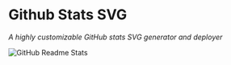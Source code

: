 # <i class="fa-brands fa-github fa-spin"></i> Github Stats SVG <i class="fa-solid fa-chart-line fa-fade"></i>
*A highly customizable GitHub stats SVG generator and deployer*

![GitHub Readme Stats](http://localhost:3000/api/github-status?username=gh0stintheshe11)
